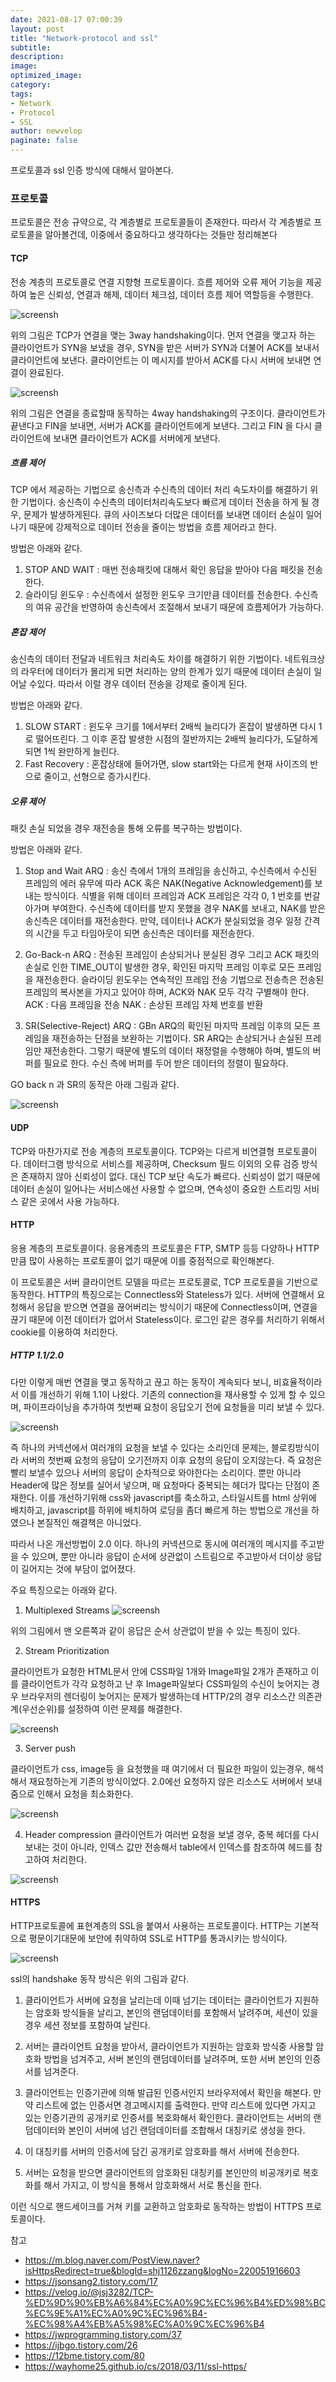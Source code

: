 ```yaml
---
date: 2021-08-17 07:00:39
layout: post
title: "Network-protocol and ssl"
subtitle:
description:
image:
optimized_image:
category:
tags:
- Network
- Protocol
- SSL
author: newvelop
paginate: false
---
```

프로토콜과 ssl 인증 방식에 대해서 알아본다.

### 프로토콜
프로토콜은 전송 규약으로, 각 계층별로 프로토콜들이 존재한다. 따라서 각 계층별로 프로토콜을 알아볼건데, 이중에서 중요하다고 생각하다는 것들만 정리해본다

#### TCP
전송 계층의 프로토콜로 연결 지향형 프로토콜이다. 흐름 제어와 오류 제어 기능을 제공하여 높은 신뢰성, 연결과 해제, 데이터 체크섬, 데이터 흐름 제어 역할등을 수행한다.

![screensh](../assets/img/2021-08-17-Network---protocol-and-ssl/handshake.png)

위의 그림은 TCP가 연결을 맺는 3way handshaking이다. 먼저 연결을 맺고자 하는 클라이언트가 SYN을 보냈을 경우, SYN을 받은 서버가 SYN과 더불어 ACK를 보내서 클라이언트에 보낸다. 클라이언트는 이 메시지를 받아서 ACK를 다시 서버에 보내면 연결이 완료된다. 

![screensh](../assets/img/2021-08-17-Network---protocol-and-ssl/4way-handshake.png)

위의 그림은 연결을 종료할때 동작하는 4way handshaking의 구조이다. 클라이언트가 끝낸다고 FIN을 보내면, 서버가 ACK를 클라이언트에게 보낸다. 그리고 FIN 을 다시 클라이언트에 보내면 클라이언트가 ACK를 서버에게 보낸다.

##### 흐름 제어
TCP 에서 제공하는 기법으로 송신측과 수신측의 데이터 처리 속도차이를 해결하기 위한 기법이다. 송신측이 수신측의 데이터처리속도보다 빠르게 데이터 전송을 하게 될 경우, 문제가 발생하게된다. 큐의 사이즈보다 더많은 데이터를 보내면 데이터 손실이 일어나기 때문에 강제적으로 데이터 전송을 줄이는 방법을 흐름 제어라고 한다.

방법은 아래와 같다.
1. STOP AND WAIT : 매번 전송패킷에 대해서 확인 응답을 받아야 다음 패킷을 전송한다.
2. 슬라이딩 윈도우 : 수신측에서 설정한 윈도우 크기만큼 데이터를 전송한다. 수신측의 여유 공간을 반영하여 송신측에서 조절해서 보내기 때문에 흐름제어가 가능하다.

##### 혼잡 제어
송신측의 데이터 전달과 네트워크 처리속도 차이를 해결하기 위한 기법이다. 네트워크상의 라우터에 데이터가 몰리게 되면 처리하는 양의 한계가 있기 때문에 데이터 손실이 일어날 수있다. 따라서 이럴 경우 데이터 전송을 강제로 줄이게 된다.

방법은 아래와 같다.
1. SLOW START : 윈도우 크기를 1에서부터 2배씩 늘리다가 혼잡이 발생하면 다시 1로 떨어뜨린다. 그 이후 혼잡 발생한 시점의 절반까지는 2배씩 늘리다가, 도달하게 되면 1씩 완만하게 늘린다.
2. Fast Recovery : 혼잡상태에 들어가면, slow start와는 다르게 현재 사이즈의 반으로 줄이고, 선형으로 증가시킨다.

##### 오류 제어
패킷 손실 되었을 경우 재전송을 통해 오류를 복구하는 방법이다. 

방법은 아래와 같다.
1. Stop and Wait ARQ : 송신 측에서 1개의 프레임을 송신하고, 수신측에서 수신된 프레임의 에러 유무에 따라 ACK 혹은 NAK(Negative Acknowledgement)를 보내는 방식이다.
식별을 위해 데이터 프레임과 ACK 프레임은 각각 0, 1 번호를 번갈아가며 부여한다. 수신측에 데이터를 받지 못했을 경우 NAK를 보내고, NAK를 받은 송신측은 데이터를 재전송한다.
만약, 데이터나 ACK가 분실되었을 경우 일정 간격의 시간을 두고 타임아웃이 되면 송신측은 데이터를 재전송한다.

2. Go-Back-n ARQ : 전송된 프레임이 손상되거나 분실된 경우 그리고 ACK 패킷의 손실로 인한 TIME_OUT이 발생한 경우, 확인된 마지막 프레임 이후로 모든 프레임을 재전송한다. 슬라이딩 윈도우는 연속적인 프레임 전송 기법으로 전송측은 전송된 프레임의 복사본을 가지고 있어야 하며, ACK와 NAK 모두 각각 구별해야 한다.
ACK : 다음 프레임을 전송
NAK : 손상된 프레임 자체 번호를 반환

3. SR(Selective-Reject) ARQ : GBn ARQ의 확인된 마지막 프레임 이후의 모든 프레임을 재전송하는 단점을 보완하는 기법이다. SR ARQ는 손상되거나 손실된 프레임만 재전송한다.
그렇기 때문에 별도의 데이터 재정렬을 수행해야 하며, 별도의 버퍼를 필요로 한다.
수신 측에 버퍼를 두어 받은 데이터의 정렬이 필요하다.

GO back n 과 SR의 동작은 아래 그림과 같다.

![screensh](../assets/img/2021-08-17-Network---protocol-and-ssl/Error-controll.png)


#### UDP
TCP와 마찬가지로 전송 계층의 프로토콜이다. TCP와는 다르게 비연결형 프로토콜이다. 데이터그램 방식으로 서비스를 제공하며, Checksum 필드 이외의 오류 검증 방식은 존재하지 않아 신뢰성이 없다. 대신 TCP 보단 속도가 빠르다. 신뢰성이 없기 때문에 데이터 손실이 일어나는 서비스에선 사용할 수 없으며, 연속성이 중요한 스트리밍 서비스 같은 곳에서 사용 가능하다.

#### HTTP
응용 계층의 프로토콜이다. 응용계층의 프로토콜은 FTP, SMTP 등등 다양하나 HTTP만큼 많이 사용하는 프로토콜이 없기 때문에 이를 중점적으로 확인해본다.

이 프로토콜은 서버 클라이언트 모델을 따르는 프로토콜로, TCP 프로토콜을 기반으로 동작한다. HTTP의 특징으로는 Connectless와 Stateless가 있다. 서버에 연결해서 요청해서 응답을 받으면 연결을 끊어버리는 방식이기 때문에 Connectless이며, 연결을 끊기 때문에 이전 데이터가 없어서 Stateless이다. 로그인 같은 경우를 처리하기 위해서 cookie를 이용하여 처리한다.

##### HTTP 1.1/2.0
다만 이렇게 매번 연결을 맺고 동작하고 끊고 하는 동작이 계속되다 보니, 비효율적이라서 이를 개선하기 위해 1.1이 나왔다. 기존의 connection을 재사용할 수 있게 할 수 있으며, 파이프라이닝을 추가하여 첫번째 요청이 응답오기 전에 요청들을 미리 보낼 수 있다.

![screensh](../assets/img/2021-08-17-Network---protocol-and-ssl/http1.1.png)

즉 하나의 커넥션에서 여러개의 요청을 보낼 수 있다는 소리인데 문제는, 블로킹방식이라 서버의 첫번째 요청의 응답이 오기전까지 이후 요청의 응답이 오지않는다. 즉 요청은 빨리 보낼수 있으나 서버의 응답이 순차적으로 와야한다는 소리이다. 뿐만 아니라 Header에 많은 정보를 실어서 넣으며, 매 요청마다 중복되는 헤더가 많다는 단점이 존재한다. 이를 개선하기위해 css와 javascript를 축소하고, 스타일시트를 html 상위에 배치하고, javascript를 하위에 배치하여 로딩을 좀더 빠르게 하는 방법으로 개선을 하였으나 본질적인 해결책은 아니었다.

따라서 나온 개선방법이 2.0 이다. 하나의 커넥션으로 동시에 여러개의 메시지를 주고받을 수 있으며, 뿐만 아니라 응답이 순서에 상관없이 스트림으로 주고받아서 더이상 응답이 길어지는 것에 부담이 없어졌다.

주요 특징으로는 아래와 같다.
1. Multiplexed Streams
![screensh](../assets/img/2021-08-17-Network---protocol-and-ssl/http2.png)

위의 그림에서 맨 오른쪽과 같이 응답은 순서 상관없이 받을 수 있는 특징이 있다.

2. Stream Prioritization

클라이언트가 요청한 HTML문서 안에 CSS파일 1개와 Image파일 2개가 존재하고 이를 클라이언트가 각각 요청하고 난 후 Image파일보다 CSS파일의 수신이 늦어지는 경우 브라우저의 렌더링이 늦어지는 문제가 발생하는데 HTTP/2의 경우 리소스간 의존관계(우선순위)를 설정하여 이런 문제를 해결한다.

![screensh](../assets/img/2021-08-17-Network---protocol-and-ssl/stream-priority.png)

3. Server push

클라이언트가 css, image등 을 요청했을 때 여기에서 더 필요한 파일이 있는경우, 해석해서 재요청하는게 기존의 방식이었다. 2.0에선 요청하지 않은 리소스도 서버에서 보내줌으로 인해서 요청을 최소화한다.

![screensh](../assets/img/2021-08-17-Network---protocol-and-ssl/server-push.png)

4. Header compression
클라이언트가 여러번 요청을 보낼 경우, 중복 헤더를 다시 보내는 것이 아니라, 인덱스 값만 전송해서 table에서 인덱스를 참조하여 헤드를 참고하여 처리한다.

![screensh](../assets/img/2021-08-17-Network---protocol-and-ssl/header-compression.png)


#### HTTPS
HTTP프로토콜에 표현계층의 SSL을 붙여서 사용하는 프로토콜이다. HTTP는 기본적으로 평문이기대문에 보안에 취약하여 SSL로 HTTP를 통과시키는 방식이다.

![screensh](../assets/img/2021-08-17-Network---protocol-and-ssl/ssl-handshake.png)

ssl의 handshake 동작 방식은 위의 그림과 같다.
1. 클라이언트가 서버에 요청을 날리는데 이때 넘기는 데이터는 클라이언트가 지원하는 암호화 방식들을 날리고, 본인의 랜덤데이터를 포함해서 날려주며, 세션이 있을 경우 세션 정보를 포함하여 날린다.

2. 서버는 클라이언트 요청을 받아서, 클라이언트가 지원하는 암호화 방식중 사용할 암호화 방법을 넘겨주고, 서버 본인의 랜덤데이터를 날려주며, 또한 서버 본인의 인증서를 넘겨준다.

3. 클라이언트는 인증기관에 의해 발급된 인증서인지 브라우저에서 확인을 해본다. 만약 리스트에 없는 인증서면 경고메시지를 출력한다. 만약 리스트에 있다면 가지고 있는 인증기관의 공개키로 인증서를 복호화해서 확인한다.
클라이언트는 서버의 랜덤데이터와 본인이 서버에 넘긴 랜덤데이터를 조합해서 대칭키로 생성을 한다.

4. 이 대칭키를 서버의 인증서에 담긴 공개키로 암호화를 해서 서버에 전송한다.

5. 서버는 요청을 받으면 클라이언트의 암호화된 대칭키를 본인만의 비공개키로 복호화를 해서 가지고, 이 방식을 통해서 암호화해서 서로 통신을 한다.

이런 식으로 핸드세이크를 거쳐 키를 교환하고 암호화로 동작하는 방법이 HTTPS 프로토콜이다.

참고
- https://m.blog.naver.com/PostView.naver?isHttpsRedirect=true&blogId=shj1126zzang&logNo=220051916603
- https://jsonsang2.tistory.com/17
- https://velog.io/@jsj3282/TCP-%ED%9D%90%EB%A6%84%EC%A0%9C%EC%96%B4%ED%98%BC%EC%9E%A1%EC%A0%9C%EC%96%B4-%EC%98%A4%EB%A5%98%EC%A0%9C%EC%96%B4
- https://jwprogramming.tistory.com/37
- https://ijbgo.tistory.com/26
- https://12bme.tistory.com/80
- https://wayhome25.github.io/cs/2018/03/11/ssl-https/